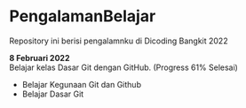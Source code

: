 # PengalamanBelajar
Repository ini berisi pengalamnku di Dicoding Bangkit 2022

**8 Februari 2022** <br>
Belajar kelas Dasar Git dengan GitHub. (Progress 61% Selesai)
  - Belajar Kegunaan Git dan Github
  - Belajar Dasar Git
